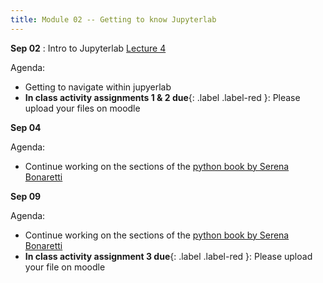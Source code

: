 ```yaml
---
title: Module 02 -- Getting to know Jupyterlab
---
```


**Sep 02**
: Intro to Jupyterlab [Lecture 4](../assets/files/MEA_217-Lecture4)

Agenda:

- Getting to navigate within jupyerlab
- **In class activity assignments 1 & 2 due**{: .label .label-red }: Please upload your files on moodle



**Sep 04**

Agenda:

- Continue working on the sections of the [python book by Serena Bonaretti](https://www.learnpythonwithjupyter.com/assets/book/learn_python_with_jupyter.pdf)


**Sep 09**

Agenda:

- Continue working on the sections of the [python book by Serena Bonaretti](https://www.learnpythonwithjupyter.com/assets/book/learn_python_with_jupyter.pdf)
- **In class activity assignment 3 due**{: .label .label-red }: Please upload your file on moodle
